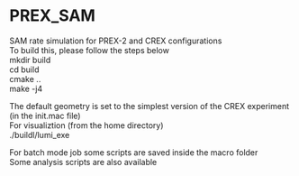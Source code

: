 # PREX_SAM
SAM rate simulation for PREX-2 and CREX configurations\
To build this, please follow the steps below \
mkdir build \
cd build \
cmake ..\
make -j4

The default geometry is set to the simplest version of the CREX experiment (in the init.mac file)\
For visualiztion (from the home directory)\
./buildl/lumi_exe 

For batch mode job some scripts are saved inside the macro folder\
Some analysis scripts are also available
